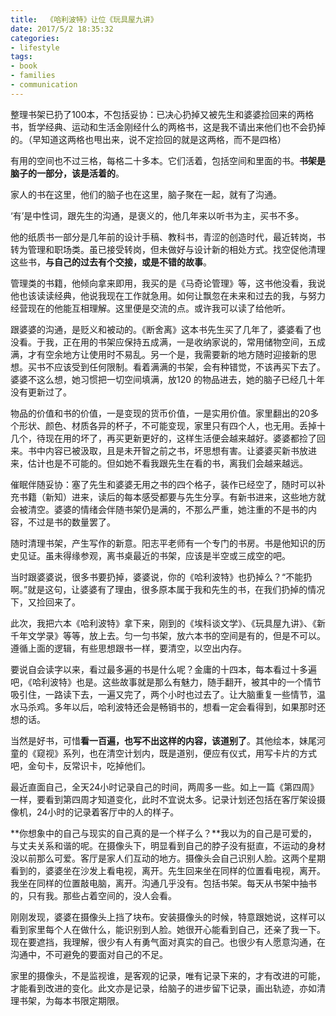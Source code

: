 ```yaml
---
title:  《哈利波特》让位《玩具屋九讲》
date: 2017/5/2 18:35:32
categories: 
- lifestyle
tags:
- book
- families
- communication
---
```


整理书架已扔了100本，不包括妥协：已决心扔掉又被先生和婆婆捡回来的两格书，哲学经典、运动和生活金刚经什么的两格书，这是我不请出来他们也不会扔掉的。（早知道这两格也甩出来，说不定捡回的就是这两格，而不是四格）

有用的空间也不过三格，每格二十多本。它们活着，包括空间和里面的书。**书架是脑子的一部分，该是活着的**。

家人的书在这里，他们的脑子也在这里，脑子聚在一起，就有了沟通。

‘有’是中性词，跟先生的沟通，是褒义的，他几年来以听书为主，买书不多。

他的纸质书一部分是几年前的设计手稿、教科书，青涩的创造时代，最近转岗，书转为管理和职场类。虽已接受转岗，但未做好与设计新的相处方式。找空促他清理这些书，**与自己的过去有个交接，或是不错的故事**。

管理类的书籍，他倾向拿来即用，我买的是《马奇论管理》等，这书他没看，我说他也该读读经典，他说我现在工作就急用。如何让飘忽在未来和过去的我，与努力经营现在的他能互相理解。这里便是交流的点。或许我可以读了给他听。

跟婆婆的沟通，是贬义和被动的。《断舍离》这本书先生买了几年了，婆婆看了也没看。于我，正在用的书架应保持五成满，一是收纳家说的，常用储物空间，五成满，才有空余地方让使用时不易乱。另一个是，我需要新的地方随时迎接新的思想。买书不应该受到任何限制。看着满满的书架，会有种错觉，不该再买下去了。婆婆不这么想，她习惯把一切空间填满，放120 的物品进去，她的脑子已经几十年没有更新过了。

物品的价值和书的价值，一是变现的货币价值，一是实用价值。家里翻出的20多个形状、颜色、材质各异的杯子，不可能变现，家里只有四个人，也无用。丢掉十几个，待现在用的坏了，再买更新更好的，这样生活便会越来越好。婆婆都捡了回来。书中内容已被汲取，且是未开智之前之书，坏思想有害。让婆婆买新书放进来，估计也是不可能的。但如她不看我跟先生在看的书，离我们会越来越远。

催眠伴随妥协：塞了先生和婆婆无用之书的四个格子，装作已经空了，随时可以补充书籍（新知）进来，读后的每本感受都要与先生分享。有新书进来，这些地方就会被清空。婆婆的情绪会伴随书架仍是满的，不那么严重，她注重的不是书的内容，不过是书的数量罢了。

随时清理书架，产生写作的新意。阳志平老师有一个专门的书房。书是他知识的历史见证。虽未得缘参观，离书桌最近的书架，应该是半空或三成空的吧。

当时跟婆婆说，很多书要扔掉，婆婆说，你的《哈利波特》也扔掉么？“不能扔啊。”就是这句，让婆婆有了理由，很多原本属于我和先生的书，在我们扔掉的情况下，又捡回来了。

此次，我把六本《哈利波特》拿下来，刚到的《埃科谈文学》、《玩具屋九讲》、《新千年文学录》等等，放上去。匀一匀书架，放六本书的空间是有的，但是不可以。遵循上面的逻辑，有些思想跟书一样，要清空，以空出内存。

要说自会读字以来，看过最多遍的书是什么呢？金庸的十四本，每本看过十多遍吧，《哈利波特》也是。这些故事就是那么有魅力，随手翻开，被其中的一个情节吸引住，一路读下去，一遍又完了，两个小时也过去了。让大脑重复一些情节，温水马杀鸡。多年以后，哈利波特还会是畅销书的，想看一定会看得到，如果那时还想的话。

当然是好书，可惜**看一百遍，也写不出这样的内容，该道别了**。其他绘本，妹尾河童的《窥视》系列，也在清空计划内，既是道别，便应有仪式，用写卡片的方式吧，金句卡，反常识卡，吃掉他们。

最近直面自己，全天24小时记录自己的时间，两周多一些。如上一篇《第四周》一样，要看到第四周才知道变化，此时不宜说太多。记录计划还包括在客厅架设摄像机，24小时的记录着客厅中的人的样子。

**你想象中的自己与现实的自己真的是一个样子么？**我以为的自己是可爱的，与丈夫关系和谐的呢。在摄像头下，明显看到自己的脖子没有挺直，不运动的身材没以前那么可爱。客厅是家人们互动的地方。摄像头会自己识别人脸。这两个星期看到的，婆婆坐在沙发上看电视，离开。先生回来坐在同样的位置看电视，离开。我坐在同样的位置敲电脑，离开。沟通几乎没有。包括书架。每天从书架中抽书的，只有我。那些占着空间的，没人会看。

刚刚发现，婆婆在摄像头上挡了块布。安装摄像头的时候，特意跟她说，这样可以看到家里每个人在做什么，能识别到人脸。她很开心能看到自己，还亲了我一下。现在要遮挡，我理解，很少有人有勇气面对真实的自己。也很少有人愿意沟通，在沟通中，不可避免的要面对自己的不足。

家里的摄像头，不是监视谁，是客观的记录，唯有记录下来的，才有改进的可能，才能看到改进的变化。此文亦是记录，给脑子的进步留下记录，画出轨迹，亦如清理书架，为每本书限定期限。



 